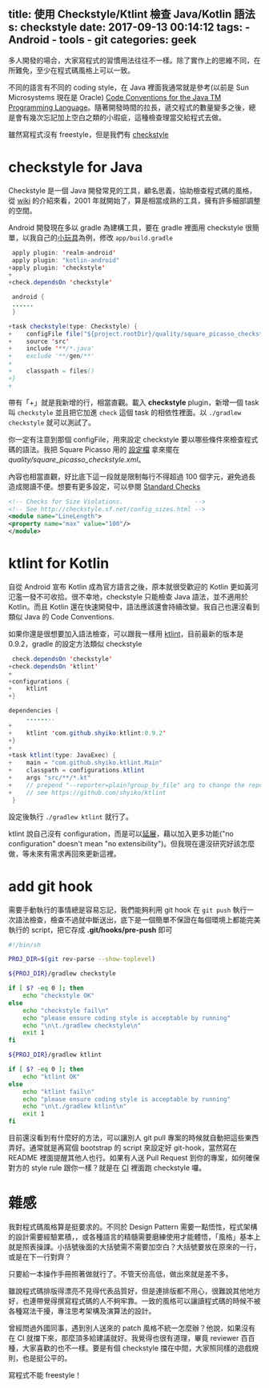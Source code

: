 title: 使用 Checkstyle/Ktlint 檢查 Java/Kotlin 語法
s: checkstyle
date: 2017-09-13 00:14:12
tags:
    - Android
    - tools
    - git
categories: geek
---

多人開發的場合，大家寫程式的習慣用法往往不一樣。除了實作上的思維不同，在所難免，至少在程式碼風格上可以一致。

不同的語言有不同的 coding style，在 Java 裡面我通常就是參考(以前是 Sun Microsystems 現在是 Oracle) [Code Conventions for the Java TM Programming Language](http://www.oracle.com/technetwork/java/javase/documentation/codeconvtoc-136057.html)。隨著開發時間的拉長，遞交程式的數量變多之後，總是會有幾次忘記加上空白之類的小瑕疵，這種檢查理當交給程式去做。

雖然寫程式沒有 freestyle，但是我們有 [checkstyle](http://checkstyle.sourceforge.net/)

<!-- more -->

# checkstyle for Java

Checkstyle 是一個 Java 開發常見的工具，顧名思義，協助檢查程式碼的風格，從 [wiki](https://en.wikipedia.org/wiki/Checkstyle) 的介紹來看，2001 年就開始了，算是相當成熟的工具，擁有許多細部調整的空間。

Android 開發現在多以 gradle 為建構工具，要在 gradle 裡面用 checkstyle 很簡單，以我自己的[小玩具](https://github.com/walkingice/MomoDict/commit/1b3c31af7a8ce36198d8efb027f08ce899651def)為例，修改 `app/build.gradle`

```java
 apply plugin: 'realm-android'
 apply plugin: "kotlin-android"
+apply plugin: 'checkstyle'
+
+check.dependsOn 'checkstyle'

 android {
 ......
 }

+task checkstyle(type: Checkstyle) {
+    configFile file("${project.rootDir}/quality/square_picasso_checkstyle.xml")
+    source 'src'
+    include '**/*.java'
+    exclude '**/gen/**'
+
+    classpath = files()
+}
+
```

帶有「+」就是我新增的行，相當直觀。載入 **checkstyle** plugin，新增一個 task 叫 `checkstyle` 並且把它加進 `check` 這個 task 的相依性裡面。以 `./gradlew checkstyle` 就可以測試了。

你一定有注意到那個 configFile，用來設定 checkstyle 要以哪些條件來檢查程式碼的語法。我把 Square Picasso 用的 [設定檔](https://github.com/square/picasso/blob/master/checkstyle.xml) 拿來擺在 *quality/square_picasso_checkstyle.xml*。

內容也相當直觀，好比底下這一段就是限制每行不得超過 100 個字元，避免過長造成閱讀不便。想要有更多設定，可以參閱 [Standard Checks](http://checkstyle.sourceforge.net/checks.html)
```xml
<!-- Checks for Size Violations.                    -->
<!-- See http://checkstyle.sf.net/config_sizes.html -->
<module name="LineLength">
<property name="max" value="100"/>
</module>
```

# ktlint for Kotlin

自從 Android 宣布 Kotlin 成為官方語言之後，原本就很受歡迎的 Kotlin 更如黃河氾濫一發不可收拾。很不幸地，checkstyle 只能檢查 Java 語法，並不適用於 Kotlin。而且 Kotlin 還在快速開發中，語法應該還會持續改變。我自己也還沒看到類似 Java 的 Code Conventions.

如果你還是很想要加入語法檢查，可以跟我一樣用 [ktlint](https://github.com/shyiko/ktlint)，目前最新的版本是 0.9.2，gradle 的設定方法類似 checkstyle

```java
 check.dependsOn 'checkstyle'
+check.dependsOn 'ktlint'
+
+configurations {
+    ktlint
+}

dependencies {
     ........
+
+    ktlint 'com.github.shyiko:ktlint:0.9.2'
+}
+
+task ktlint(type: JavaExec) {
+    main = "com.github.shyiko.ktlint.Main"
+    classpath = configurations.ktlint
+    args "src/**/*.kt"
+    // prepend "--reporter=plain?group_by_file" arg to change the reporter
+    // see https://github.com/shyiko/ktlint
 }
```

設定後執行 `./gradlew ktlint` 就行了。

ktlint 說自己沒有 configuration，而是可以[延展](https://github.com/shyiko/ktlint#creating-a-ruleset)，藉以加入更多功能("no configuration" doesn't mean "no extensibility")。但我現在還沒研究好該怎麼做，等未來有需求再回來更新這裡。

# add git hook

需要手動執行的事情總是容易忘記，我們能夠利用 git hook 在 `git push` 執行一次語法檢查，檢查不過就中斷送出，底下是一個簡單不保證在每個環境上都能完美執行的 script，把它存成 **.git/hooks/pre-push** 即可

```bash
#!/bin/sh

PROJ_DIR=$(git rev-parse --show-toplevel)

${PROJ_DIR}/gradlew checkstyle

if [ $? -eq 0 ]; then
    echo "checkstyle OK"
else
    echo "checkstyle fail\n"
    echo "please ensure coding style is acceptable by running"
    echo "\n\t./gradlew checkstyle\n"
    exit 1
fi

${PROJ_DIR}/gradlew ktlint

if [ $? -eq 0 ]; then
    echo "ktlint OK"
else
    echo "ktlint fail\n"
    echo "please ensure coding style is acceptable by running"
    echo "\n\t./gradlew ktlint\n"
    exit 1
fi
```

目前還沒看到有什麼好的方法，可以讓別人 git pull 專案的時候就自動把這些東西弄好。通常就是再寫個 bootstrap 的 script 來設定好 git-hook，當然寫在 README 裡面提醒其他人也行。如果有人送 Pull Request 到你的專案，如何確保對方的 style rule 跟你一樣？就是在 [CI](https://zh.wikipedia.org/wiki/%E6%8C%81%E7%BA%8C%E6%95%B4%E5%90%88) 裡面跑 checkstyle 囉。

# 雜感

我對程式碼風格算是挺要求的。不同於 Design Pattern 需要一點悟性，程式架構的設計需要經驗累積，，或各種語言的精髓需要磨練使用才能體悟，「風格」基本上就是照表操課。小括號後面的大括號需不需要加空白？大括號要放在原來的一行，或是在下一行對齊？

只要給一本操作手冊照著做就行了。不管天份高低，做出來就是差不多。

雖說程式碼排版得漂亮不見得代表品質好，但是連排版都不用心，很難說其他地方好，也連帶覺得撰寫程式碼的人不夠牢靠。一致的風格可以讓讀程式碼的時候不被各種寫法干擾，專注思考架構及演算法的設計。

曾經問過外國同事，遇到別人送來的 patch 風格不統一怎麼辦？他說，如果沒有在 CI 就擋下來，那麼頂多給建議就好。我覺得也很有道理，畢竟 reviewer 百百種，大家喜歡的也不一樣。要是有個 checkstyle 擋在中間，大家照同樣的遊戲規則，也是挺公平的。

寫程式不能 freestyle！
